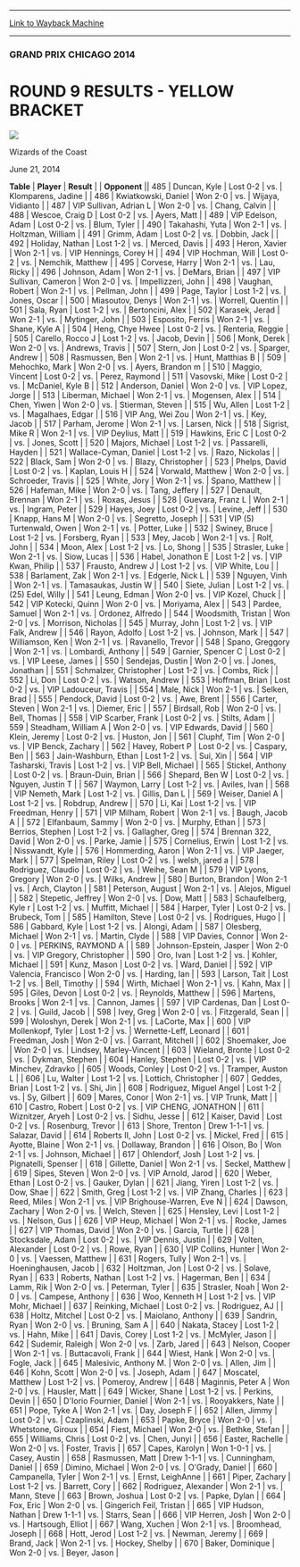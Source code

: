 
---
[Link to Wayback Machine](https://web.archive.org/web/20140629062011/http://magic.wizards.com/en/articles/archive/round-9-results-yellow-bracket-2014-06-21)

[_metadata_:description]:- "TablePlayerResult Opponent485Duncan, KyleLost 0-2vs.Klomparens, Jadine486Kwiatkowski, DanielWon 2-0vs.Wijaya, Vidianto487VIP Sullivan, Adrian LWon 2-0vs.Chang, Calvin488Wescoe, Craig DLost 0-2vs.Ayers, Matt489VIP Edelson"
[_metadata_:generator]:- "Drupal 7 (http://drupal.org)"
[_metadata_:node]:- "227851"
[_metadata_:publish_date]:- "2014-06-21"
[_metadata_:source]:- "div-main"
[_metadata_:title]:- "ROUND 9 RESULTS - YELLOW BRACKET"
[_metadata_:wayback_capture_timestamp]:- "2014-06-29 06:20:11"
[_metadata_:wayback_raw_url]:- "https://web.archive.org/web/20140629062011id_/http://magic.wizards.com/en/articles/archive/round-9-results-yellow-bracket-2014-06-21"
[_metadata_:wayback_url]:- "http://magic.wizards.com/en/articles/archive/round-9-results-yellow-bracket-2014-06-21"
---





### GRAND PRIX CHICAGO 2014


ROUND 9 RESULTS - YELLOW BRACKET
================================



![](https://media.magic.wizards.com/styles/auth_small/public/images/person/wizards_authorpic_larger.jpg)

Wizards of the Coast




June 21, 2014
 









 **Table** | **Player** | **Result** |  | **Opponent** || 485 | Duncan, Kyle | Lost 0-2 | vs. | Klomparens, Jadine |
| 486 | Kwiatkowski, Daniel | Won 2-0 | vs. | Wijaya, Vidianto |
| 487 | VIP Sullivan, Adrian L | Won 2-0 | vs. | Chang, Calvin |
| 488 | Wescoe, Craig D | Lost 0-2 | vs. | Ayers, Matt |
| 489 | VIP Edelson, Adam | Lost 0-2 | vs. | Blum, Tyler |
| 490 | Takahashi, Yuta | Won 2-1 | vs. | Holtzman, William |
| 491 | Grimm, Adam | Lost 0-2 | vs. | Dobbin, Jack |
| 492 | Holiday, Nathan | Lost 1-2 | vs. | Merced, Davis |
| 493 | Heron, Xavier | Won 2-1 | vs. | VIP Hennings, Corey H |
| 494 | VIP Hochman, Will | Lost 0-2 | vs. | Nemchik, Matthew |
| 495 | Corvese, Harry | Won 2-1 | vs. | Lau, Ricky |
| 496 | Johnson, Adam | Won 2-1 | vs. | DeMars, Brian |
| 497 | VIP Sullivan, Cameron | Won 2-0 | vs. | Impellizzeri, John |
| 498 | Vaughan, Robert | Won 2-1 | vs. | Pellman, John |
| 499 | Page, Taylor | Lost 1-2 | vs. | Jones, Oscar |
| 500 | Miasoutov, Denys | Won 2-1 | vs. | Worrell, Quentin |
| 501 | Sala, Ryan | Lost 1-2 | vs. | Bertoncini, Alex |
| 502 | Karasek, Jerad | Won 2-1 | vs. | Mytinger, John |
| 503 | Esposito, Ferris | Won 2-1 | vs. | Shane, Kyle A |
| 504 | Heng, Chye Hwee | Lost 0-2 | vs. | Renteria, Reggie |
| 505 | Carello, Rocco J | Lost 1-2 | vs. | Jacob, Devin |
| 506 | Monk, Derek | Won 2-0 | vs. | Andrews, Travis |
| 507 | Stern, Jon | Lost 0-2 | vs. | Sparger, Andrew |
| 508 | Rasmussen, Ben | Won 2-1 | vs. | Hunt, Matthias B |
| 509 | Mehochko, Mark | Won 2-0 | vs. | Ayers, Brandon m |
| 510 | Maggio, Vincent | Lost 0-2 | vs. | Perez, Raymond |
| 511 | Vasovski, Mike | Lost 0-2 | vs. | McDaniel, Kyle B |
| 512 | Anderson, Daniel | Won 2-0 | vs. | VIP Lopez, Jorge |
| 513 | Liberman, Michael | Won 2-1 | vs. | Mogensen, Alex |
| 514 | Chen, Yiwen | Won 2-0 | vs. | Stierman, Steven |
| 515 | Wu, Allen | Lost 1-2 | vs. | Magalhaes, Edgar |
| 516 | VIP Ang, Wei Zou | Won 2-1 | vs. | Key, Jacob |
| 517 | Parham, Jerome | Won 2-1 | vs. | Larsen, Nick |
| 518 | Sigrist, Mike R | Won 2-1 | vs. | VIP Deylius, Matt |
| 519 | Hawkins, Eric C | Lost 0-2 | vs. | Jones, Scott |
| 520 | Majors, Michael | Lost 1-2 | vs. | Passarelli, Hayden |
| 521 | Wallace-Cyman, Daniel | Lost 1-2 | vs. | Razo, Nickolas |
| 522 | Black, Sam | Won 2-0 | vs. | Blazy, Christopher |
| 523 | Phelps, David | Lost 0-2 | vs. | Kaplan, Louis H |
| 524 | Vorwald, Matthew | Won 2-0 | vs. | Schroeder, Travis |
| 525 | White, Jory | Won 2-1 | vs. | Spano, Matthew |
| 526 | Hafeman, Mike | Won 2-0 | vs. | Tang, Jeffery |
| 527 | Denault, Brennan | Won 2-1 | vs. | Roxas, Jesus |
| 528 | Guevara, Franz L | Won 2-1 | vs. | Ingram, Peter |
| 529 | Hayes, Joey | Lost 0-2 | vs. | Levine, Jeff |
| 530 | Knapp, Hans M | Won 2-0 | vs. | Segretto, Joseph |
| 531 | VIP (5) Turtenwald, Owen | Won 2-1 | vs. | Potter, Luke |
| 532 | Swiney, Bruce | Lost 1-2 | vs. | Forsberg, Ryan |
| 533 | Mey, Jacob | Won 2-1 | vs. | Rolf, John |
| 534 | Moon, Alex | Lost 1-2 | vs. | Lo, Shong |
| 535 | Strasler, Luke | Won 2-1 | vs. | Siow, Lucas |
| 536 | Habel, Jonathon E | Lost 1-2 | vs. | VIP Kwan, Philip |
| 537 | Frausto, Andrew J | Lost 1-2 | vs. | VIP White, Lou |
| 538 | Barlament, Zak | Won 2-1 | vs. | Edgerle, Nick L |
| 539 | Nguyen, Vinh | Won 2-1 | vs. | Tamasaukas, Justin W |
| 540 | Siete, Julian | Lost 1-2 | vs. | (25) Edel, Willy |
| 541 | Leung, Edman | Won 2-0 | vs. | VIP Kozel, Chuck |
| 542 | VIP Kotecki, Quinn | Won 2-0 | vs. | Moriyama, Alex |
| 543 | Pardee, Samuel | Won 2-1 | vs. | Ordonez, Alfredo |
| 544 | Woodsmith, Tristan | Won 2-0 | vs. | Morrison, Nicholas |
| 545 | Murray, John | Lost 1-2 | vs. | VIP Falk, Andrew |
| 546 | Rayon, Adolfo | Lost 1-2 | vs. | Johnson, Mark |
| 547 | Williamson, Ken | Won 2-1 | vs. | Ravanello, Trevor |
| 548 | Spano, Greggory | Won 2-1 | vs. | Lombardi, Anthony |
| 549 | Garnier, Spencer C | Lost 0-2 | vs. | VIP Leese, James |
| 550 | Sendejas, Dustin | Won 2-0 | vs. | Jones, Jonathan |
| 551 | Schmalzer, Christopher | Lost 1-2 | vs. | Combs, Rick |
| 552 | Li, Don | Lost 0-2 | vs. | Watson, Andrew |
| 553 | Hoffman, Brian | Lost 0-2 | vs. | VIP Ladouceur, Travis |
| 554 | Male, Nick | Won 2-1 | vs. | Selken, Brad |
| 555 | Pendock, David | Lost 0-2 | vs. | Awe, Brent |
| 556 | Carter, Steven | Won 2-1 | vs. | Diemer, Eric |
| 557 | Birdsall, Rob | Won 2-0 | vs. | Bell, Thomas |
| 558 | VIP Scarber, Frank | Lost 0-2 | vs. | Stilts, Adam |
| 559 | Steadham, William A | Won 2-0 | vs. | VIP Edwards, David |
| 560 | Klein, Jeremy | Lost 0-2 | vs. | Huston, Jon |
| 561 | Cluphf, Tim | Won 2-0 | vs. | VIP Benck, Zachary |
| 562 | Havey, Robert P | Lost 0-2 | vs. | Caspary, Ben |
| 563 | Jain-Washburn, Ethan | Lost 1-2 | vs. | Sui, Xin |
| 564 | VIP Tasharski, Travis | Lost 1-2 | vs. | VIP Bell, Michael |
| 565 | Stickel, Anthony | Lost 0-2 | vs. | Braun-Duin, Brian |
| 566 | Shepard, Ben W | Lost 0-2 | vs. | Nguyen, Justin T |
| 567 | Waymon, Larry | Lost 1-2 | vs. | Aviles, Ivan |
| 568 | VIP Nemeth, Mark | Lost 1-2 | vs. | Gillis, Dan L |
| 569 | Weiser, Daniel A | Lost 1-2 | vs. | Robdrup, Andrew |
| 570 | Li, Kai | Lost 1-2 | vs. | VIP Freedman, Henry |
| 571 | VIP Milham, Robert | Won 2-1 | vs. | Baugh, Jacob A |
| 572 | Elfanbaum, Sammy | Won 2-0 | vs. | Murphy, Ethan |
| 573 | Berrios, Stephen | Lost 1-2 | vs. | Gallagher, Greg |
| 574 | Brennan 322, David | Won 2-0 | vs. | Parke, Jamie |
| 575 | Cornelius, Erwin | Lost 1-2 | vs. | Nisswandt, Kyle |
| 576 | Hommerding, Aaron | Won 2-1 | vs. | VIP Jaeger, Mark |
| 577 | Spelman, Riley | Lost 0-2 | vs. | welsh, jared a |
| 578 | Rodriguez, Claudio | Lost 0-2 | vs. | Weihe, Sean M |
| 579 | VIP Lyons, Gregory | Won 2-0 | vs. | Wilks, Andrew |
| 580 | Burton, Brandon | Won 2-1 | vs. | Arch, Clayton |
| 581 | Peterson, August | Won 2-1 | vs. | Alejos, Miguel |
| 582 | Stepetic, Jeffrey | Won 2-0 | vs. | Dow, Matt |
| 583 | Schaufelberg, Kyle r | Lost 1-2 | vs. | Muffitt, Michael |
| 584 | Harper, Tyler | Lost 0-2 | vs. | Brubeck, Tom |
| 585 | Hamilton, Steve | Lost 0-2 | vs. | Rodrigues, Hugo |
| 586 | Gabbard, Kyle | Lost 1-2 | vs. | Alongi, Adam |
| 587 | Olesberg, Michael | Won 2-1 | vs. | Martin, Clyde |
| 588 | VIP Davies, Connor | Won 2-0 | vs. | PERKINS, RAYMOND A |
| 589 | Johnson-Epstein, Jasper | Won 2-0 | vs. | VIP Gregory, Christopher |
| 590 | Oro, Ivan | Lost 1-2 | vs. | Kohler, Michael |
| 591 | Kunz, Mason | Lost 0-2 | vs. | Ward, Daniel |
| 592 | VIP Valencia, Francisco | Won 2-0 | vs. | Harding, Ian |
| 593 | Larson, Tait | Lost 1-2 | vs. | Bell, Timothy |
| 594 | Wirth, Michael | Won 2-1 | vs. | Kahn, Max |
| 595 | Giles, Devon | Lost 0-2 | vs. | Reynolds, Matthew |
| 596 | Martens, Brooks | Won 2-1 | vs. | Cannon, James |
| 597 | VIP Cardenas, Dan | Lost 0-2 | vs. | Guild, Jacob |
| 598 | Ivey, Greg | Won 2-0 | vs. | Fitzgerald, Sean |
| 599 | Woloshyn, Derek | Won 2-1 | vs. | LaCorte, Max |
| 600 | VIP Mollenkopf, Tyler | Lost 1-2 | vs. | Wernette-Leff, Leonard |
| 601 | Freedman, Josh | Won 2-0 | vs. | Garrant, Mitchell |
| 602 | Shoemaker, Joe | Won 2-0 | vs. | Lindsey, Marley-Vincent |
| 603 | Wieland, Bronte | Lost 0-2 | vs. | Dykman, Stephen |
| 604 | Hanley, Stephen | Lost 0-2 | vs. | VIP Minchev, Zdravko |
| 605 | Woods, Conley | Lost 0-2 | vs. | Tramper, Auston L |
| 606 | Lu, Walter | Lost 1-2 | vs. | Lottich, Christopher |
| 607 | Geddes, Brian | Lost 1-2 | vs. | Shi, Jin |
| 608 | Rodriguez, Miguel Angel | Lost 1-2 | vs. | Sy, Gilbert |
| 609 | Mares, Conor | Won 2-1 | vs. | VIP Trunk, Matt |
| 610 | Castro, Robert | Lost 0-2 | vs. | VIP CHENG, JONATHON |
| 611 | Wiznitzer, Aryeh | Lost 0-2 | vs. | Sidhu, Jesse |
| 612 | Kaiser, David | Lost 0-2 | vs. | Rosenburg, Trevor |
| 613 | Shore, Trenton | Drew 1-1-1 | vs. | Salazar, David |
| 614 | Roberts II, John | Lost 0-2 | vs. | Mickel, Fred |
| 615 | Ayotte, Blaine | Won 2-1 | vs. | Dollaway, Brandon |
| 616 | Olson, Bo | Won 2-1 | vs. | Johnson, Michael |
| 617 | Ohlendorf, Josh | Lost 1-2 | vs. | Pignatelli, Spenser |
| 618 | Gillette, Daniel | Won 2-1 | vs. | Seckel, Matthew |
| 619 | Sipes, Steven | Won 2-0 | vs. | VIP Arnold, Jarod |
| 620 | Weber, Ethan | Lost 0-2 | vs. | Gauker, Dylan |
| 621 | Jiang, Yiren | Lost 1-2 | vs. | Dow, Shae |
| 622 | Smith, Greg | Lost 1-2 | vs. | VIP Zhang, Charles |
| 623 | Reed, Miles | Won 2-1 | vs. | VIP Brighouse-Warren, Eve N |
| 624 | Dawson, Zachary | Won 2-0 | vs. | Welch, Steven |
| 625 | Hensley, Levi | Lost 1-2 | vs. | Nelson, Gus |
| 626 | VIP Heup, Michael | Won 2-1 | vs. | Rocke, James |
| 627 | VIP Thomas, David | Won 2-0 | vs. | Garcia, Turtle |
| 628 | Stocksdale, Adam | Lost 0-2 | vs. | VIP Dennis, Justin |
| 629 | Volten, Alexander | Lost 0-2 | vs. | Rowe, Ryan |
| 630 | VIP Collins, Hunter | Won 2-0 | vs. | Vaessen, Matthew |
| 631 | Rogers, Tully | Won 2-1 | vs. | Hoeninghausen, Jacob |
| 632 | Holtzman, Jon | Lost 0-2 | vs. | Solave, Ryan |
| 633 | Roberts, Nathan | Lost 1-2 | vs. | Hagerman, Ben |
| 634 | Lamm, Rik | Won 2-0 | vs. | Peterman, Tyler |
| 635 | Strasler, Noah | Won 2-0 | vs. | Campese, Anthony |
| 636 | Woo, Kenneth H | Lost 1-2 | vs. | VIP Mohr, Michael |
| 637 | Reinking, Michael | Lost 0-2 | vs. | Rodriguez, AJ |
| 638 | Holtz, Mitchel | Lost 0-2 | vs. | Maiolano, Anthony |
| 639 | Sandrin, Ryan | Won 2-0 | vs. | Bruning, Sam A |
| 640 | Nakata, Stacey | Lost 1-2 | vs. | Hahn, Mike |
| 641 | Davis, Corey | Lost 1-2 | vs. | McMyler, Jason |
| 642 | Sudemir, Raleigh | Won 2-0 | vs. | Zarb, Jared |
| 643 | Nelson, Cooper | Won 2-1 | vs. | Buttacavoli, Frank |
| 644 | Wiest, Hank | Won 2-0 | vs. | Fogle, Jack |
| 645 | Malesivic, Anthony M. | Won 2-0 | vs. | Allen, Jim |
| 646 | Kohn, Scott | Won 2-0 | vs. | Joseph, Adam |
| 647 | Moscatel, Matthew | Lost 1-2 | vs. | Pomeroy, Andrew |
| 648 | Maginnis, Peter A | Won 2-0 | vs. | Hausler, Matt |
| 649 | Wicker, Shane | Lost 1-2 | vs. | Perkins, Devin |
| 650 | D'Iorio Fournier, Daniel | Won 2-1 | vs. | Rooyakkers, Nate |
| 651 | Pope, Tyke A | Won 2-1 | vs. | Day, Joseph F |
| 652 | Allen, Jimmy | Lost 0-2 | vs. | Czaplinski, Adam |
| 653 | Papke, Bryce | Won 2-0 | vs. | Whetstone, Giroux |
| 654 | Fiest, Michael | Won 2-0 | vs. | Bethke, Stefan |
| 655 | Williams, Chris | Lost 0-2 | vs. | Chen, Junyi |
| 656 | Easter, Rachelle | Won 2-0 | vs. | Foster, Travis |
| 657 | Capes, Karolyn | Won 1-0-1 | vs. | Casey, Austin |
| 658 | Rasmussen, Matt | Drew 1-1-1 | vs. | Cunningham, Daniel |
| 659 | Dimino, Michael | Won 2-0 | vs. | O'Grady, Daniel |
| 660 | Campanella, Tyler | Won 2-1 | vs. | Ernst, LeighAnne |
| 661 | Piper, Zachary | Lost 1-2 | vs. | Barrett, Cory |
| 662 | Rodriguez, Alexander | Won 2-1 | vs. | Mann, Steve |
| 663 | Brown, Joshua | Lost 0-2 | vs. | Papke, Dylan |
| 664 | Fox, Eric | Won 2-0 | vs. | Gingerich Feil, Tristan |
| 665 | VIP Hudson, Nathan | Drew 1-1-1 | vs. | Starrs, Sean |
| 666 | VIP Herren, Josh | Won 2-0 | vs. | Hartsough, Elliot |
| 667 | Wang, Xuchen | Won 2-1 | vs. | Broomhead, Joseph |
| 668 | Hott, Jerod | Lost 1-2 | vs. | Newman, Jeremy |
| 669 | Brand, Jack | Won 2-1 | vs. | Hockey, Shelby |
| 670 | Baker, Dominique | Won 2-0 | vs. | Beyer, Jason |







 
 


  







